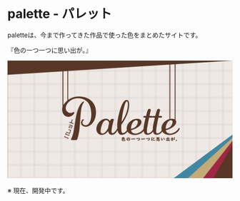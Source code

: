 # palette - パレット

paletteは、今まで作ってきた作品で使った色をまとめたサイトです。

『色の一つ一つに思い出が。』

![ogp](./res/ogp.png)

※ 現在、開発中です。

